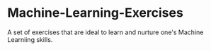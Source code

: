 # Machine-Learning-Exercises

A set of exercises that are ideal to learn and nurture one's Machine Learniing skills. 
